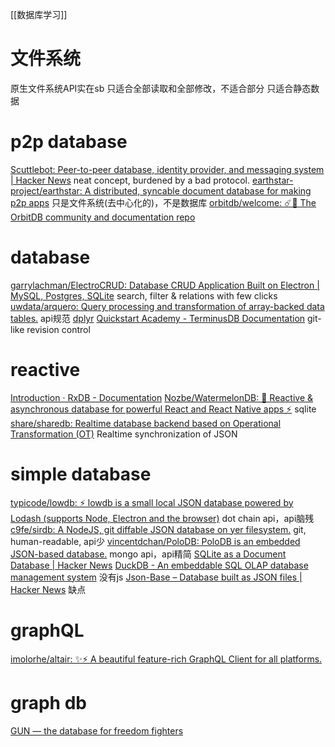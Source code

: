 [[数据库学习]]
# 文件系统
原生文件系统API实在sb
只适合全部读取和全部修改，不适合部分
只适合静态数据
# p2p database
[Scuttlebot: Peer-to-peer database, identity provider, and messaging system | Hacker News](https://news.ycombinator.com/item?id=22909984)
	 neat concept, burdened by a bad protocol.
[earthstar-project/earthstar: A distributed, syncable document database for making p2p apps](https://github.com/earthstar-project/earthstar)
	只是文件系统(去中心化的)，不是数据库
[orbitdb/welcome: ☄️💫 The OrbitDB community and documentation repo](https://github.com/orbitdb/welcome)

# database
[garrylachman/ElectroCRUD: Database CRUD Application Built on Electron | MySQL, Postgres, SQLite](https://github.com/garrylachman/ElectroCRUD)
	 search, filter & relations with few clicks
[uwdata/arquero: Query processing and transformation of array-backed data tables.](https://github.com/uwdata/arquero)
	api规范  [dplyr](https://dplyr.tidyverse.org/)
[Quickstart Academy - TerminusDB Documentation](https://terminusdb.com/docs/quickstart/)
	git-like revision control

# reactive
[Introduction · RxDB - Documentation](https://rxdb.info/)
[Nozbe/WatermelonDB: 🍉 Reactive & asynchronous database for powerful React and React Native apps ⚡️](https://github.com/Nozbe/WatermelonDB)
	sqlite
[share/sharedb: Realtime database backend based on Operational Transformation (OT)](https://github.com/share/sharedb)
	Realtime synchronization of JSON
# simple database
[typicode/lowdb: ⚡️ lowdb is a small local JSON database powered by Lodash (supports Node, Electron and the browser)](https://github.com/typicode/lowdb)
	dot chain api，api脑残
[c9fe/sirdb: A NodeJS, git diffable JSON database on yer filesystem.](https://github.com/c9fe/sirdb#tablegetkey-string-greenlights-function--function--evaluator)
	git, human-readable, api少
[vincentdchan/PoloDB: PoloDB is an embedded JSON-based database.](https://github.com/vincentdchan/PoloDB)
	mongo api，api精简
[SQLite as a Document Database | Hacker News](https://news.ycombinator.com/item?id=25226260)
[DuckDB - An embeddable SQL OLAP database management system](https://duckdb.org/)
	没有js
[Json-Base – Database built as JSON files | Hacker News](https://news.ycombinator.com/item?id=23715558)
	缺点
# graphQL
[imolorhe/altair: ✨⚡️ A beautiful feature-rich GraphQL Client for all platforms.](https://github.com/imolorhe/altair)
# graph db
[GUN — the database for freedom fighters](https://gun.eco/)
